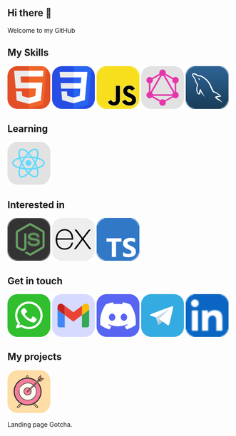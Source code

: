  <link rel="stylesheet" href="css/style.css" />

## Hi there 👋

Welcome to my GitHub

## My Skills

[![HTML icon](./assets/icons/HTML.svg)](#)
[![CSS icon](./assets/icons/CSS.svg)](#)
[![JavaScript icon](./assets/icons/JavaScript.svg)](#)
[![GraphQL icon](./assets/icons/GraphQL.svg)](#)
[![MySQL icon](./assets/icons/MySQL.svg)](#)

## Learning

[![React icon](./assets/icons/React.svg)](#)

## Interested in

[![React icon](./assets/icons/NodeJS.svg)](#)
[![ExpressJS icon](./assets/icons/ExpressJS.svg)](#)
[![Typescript icon](./assets/icons/Typescript.svg)](#)

<!-- [![React icon](./assets/icons/NextJS.svg)](#) -->

## Get in touch

[![Whatsapp icon](./assets/icons/Whatsapp.svg)](#)
[![Gmail icon](./assets/icons/Gmail.svg)](mailto:tonic6101@gmail.com)
[![Discord icon](./assets/icons/Discord.svg)](https://discordapp.com/users/1008659940350636102)
[![Telegram icon](./assets/icons/Telegram.svg)](#)
[![Linkedin icon](./assets/icons/Linkedin.svg)](#)

## My projects

[![Gotcha icon](./assets/icons/Gotcha.svg)](#)

Landing page Gotcha.
